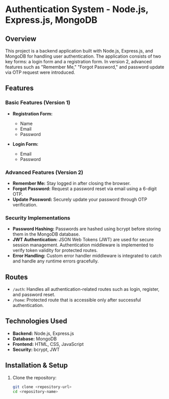 # Authentication System - Node.js, Express.js, MongoDB

## Overview
This project is a backend application built with Node.js, Express.js, and MongoDB for handling user authentication. The application consists of two key forms: a login form and a registration form. In version 2, advanced features such as "Remember Me," "Forgot Password," and password update via OTP request were introduced.

## Features
### Basic Features (Version 1)
- **Registration Form:**
  - Name
  - Email
  - Password

- **Login Form:**
  - Email
  - Password

### Advanced Features (Version 2)
- **Remember Me:** Stay logged in after closing the browser.
- **Forgot Password:** Request a password reset via email using a 6-digit OTP.
- **Update Password:** Securely update your password through OTP verification.
  
### Security Implementations
- **Password Hashing:** Passwords are hashed using bcrypt before storing them in the MongoDB database.
- **JWT Authentication:** JSON Web Tokens (JWT) are used for secure session management. Authentication middleware is implemented to verify token validity for protected routes.
- **Error Handling:** Custom error handler middleware is integrated to catch and handle any runtime errors gracefully.

## Routes
- `/auth`: Handles all authentication-related routes such as login, register, and password reset.
- `/home`: Protected route that is accessible only after successful authentication.

## Technologies Used
- **Backend:** Node.js, Express.js
- **Database:** MongoDB
- **Frontend:** HTML, CSS, JavaScript
- **Security:** bcrypt, JWT

## Installation & Setup
1. Clone the repository:
   ```bash
   git clone <repository-url>
   cd <repository-name>
